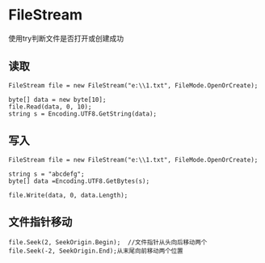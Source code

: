 # FileStream

使用try判断文件是否打开或创建成功

## 读取

```
FileStream file = new FileStream("e:\\1.txt", FileMode.OpenOrCreate);

byte[] data = new byte[10];
file.Read(data, 0, 10);
string s = Encoding.UTF8.GetString(data);
```

## 写入

```
FileStream file = new FileStream("e:\\1.txt", FileMode.OpenOrCreate);

string s = "abcdefg";
byte[] data =Encoding.UTF8.GetBytes(s);

file.Write(data, 0, data.Length);
```

## 文件指针移动
```
file.Seek(2, SeekOrigin.Begin);  //文件指针从头向后移动两个
file.Seek(-2, SeekOrigin.End);从末尾向前移动两个位置
```
